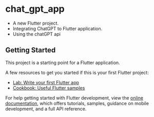 # chat_gpt_app

<ul><li>A new Flutter project.</li>
<li>Integrating ChatGPT to Flutter application.</li>
  <li>Using the chatGPT api</li></ul> 

## Getting Started

This project is a starting point for a Flutter application.

A few resources to get you started if this is your first Flutter project:

- [Lab: Write your first Flutter app](https://docs.flutter.dev/get-started/codelab)
- [Cookbook: Useful Flutter samples](https://docs.flutter.dev/cookbook)

For help getting started with Flutter development, view the
[online documentation](https://docs.flutter.dev/), which offers tutorials,
samples, guidance on mobile development, and a full API reference.
